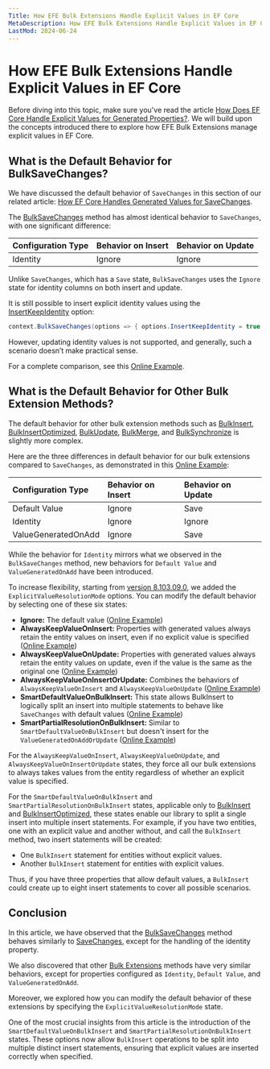 ```yaml
---
Title: How EFE Bulk Extensions Handle Explicit Values in EF Core
MetaDescription: How EFE Bulk Extensions Handle Explicit Values in EF Core
LastMod: 2024-06-24
---
```


# How EFE Bulk Extensions Handle Explicit Values in EF Core

Before diving into this topic, make sure you've read the article [How Does EF Core Handle Explicit Values for Generated Properties?](https://www.learnentityframeworkcore.com/model/generated-value). We will build upon the concepts introduced there to explore how EFE Bulk Extensions manage explicit values in EF Core.

## What is the Default Behavior for BulkSaveChanges?

We have discussed the default behavior of `SaveChanges` in this section of our related article: [How EF Core Handles Generated Values for SaveChanges](https://www.learnentityframeworkcore.com/model/generated-value#the-truth-about-how-ef-core-handles-generated-value-properties).

The [BulkSaveChanges](https://entityframework-extensions.net/bulk-savechanges) method has almost identical behavior to `SaveChanges`, with one significant difference:

| Configuration Type | Behavior on Insert | Behavior on Update |
| :---------- | :---------- | :---------- |
| Identity  | Ignore | Ignore |

Unlike `SaveChanges`, which has a `Save` state, `BulkSaveChanges` uses the `Ignore` state for identity columns on both insert and update.

It is still possible to insert explicit identity values using the [InsertKeepIdentity](https://entityframework-extensions.net/identity) option:

```csharp
context.BulkSaveChanges(options => { options.InsertKeepIdentity = true; });
```

However, updating identity values is not supported, and generally, such a scenario doesn’t make practical sense.

For a complete comparison, see this [Online Example](https://dotnetfiddle.net/P36tk0).

## What is the Default Behavior for Other Bulk Extension Methods?

The default behavior for other bulk extension methods such as [BulkInsert](https://entityframework-extensions.net/bulk-insert), [BulkInsertOptimized](https://entityframework-extensions.net/bulk-insert-optimized), [BulkUpdate](https://entityframework-extensions.net/bulk-update), [BulkMerge](https://entityframework-extensions.net/bulk-merge), and [BulkSynchronize](https://entityframework-extensions.net/bulk-synchronize) is slightly more complex.

Here are the three differences in default behavior for our bulk extensions compared to `SaveChanges`, as demonstrated in this [Online Example](https://dotnetfiddle.net/ZC456P):

| Configuration Type | Behavior on Insert | Behavior on Update |
| :---------- | :---------- | :---------- |
| Default Value | Ignore | Save |
| Identity  | Ignore | Ignore |
| ValueGeneratedOnAdd | Ignore | Save |

While the behavior for `Identity` mirrors what we observed in the `BulkSaveChanges` method, new behaviors for `Default Value` and `ValueGeneratedOnAdd` have been introduced.

To increase flexibility, starting from [version 8.103.09.0](https://github.com/zzzprojects/EntityFramework-Extensions/releases/tag/8.103.0.0), we added the `ExplicitValueResolutionMode` options. You can modify the default behavior by selecting one of these six states:

- **Ignore:** The default value ([Online Example](https://dotnetfiddle.net/upc1SI))
- **AlwaysKeepValueOnInsert:** Properties with generated values always retain the entity values on insert, even if no explicit value is specified ([Online Example](https://dotnetfiddle.net/b7qIDD))
- **AlwaysKeepValueOnUpdate:** Properties with generated values always retain the entity values on update, even if the value is the same as the original one ([Online Example](https://dotnetfiddle.net/uUh2Aj))
- **AlwaysKeepValueOnInsertOrUpdate:** Combines the behaviors of `AlwaysKeepValueOnInsert` and `AlwaysKeepValueOnUpdate` ([Online Example](https://dotnetfiddle.net/hf7ctT))
- **SmartDefaultValueOnBulkInsert:** This state allows BulkInsert to logically split an insert into multiple statements to behave like `SaveChanges` with default values ([Online Example](https://dotnetfiddle.net/wT6XLk))
- **SmartPartialResolutionOnBulkInsert:** Similar to `SmartDefaultValueOnBulkInsert` but doesn't insert for the `ValueGeneratedOnAddOrUpdate` ([Online Example](https://dotnetfiddle.net/mmNmkw))

For the `AlwaysKeepValueOnInsert`, `AlwaysKeepValueOnUpdate`, and `AlwaysKeepValueOnInsertOrUpdate` states, they force all our bulk extensions to always takes values from the entity regardless of whether an explicit value is specified.

For the `SmartDefaultValueOnBulkInsert` and `SmartPartialResolutionOnBulkInsert` states, applicable only to [BulkInsert](https://entityframework-extensions.net/bulk-insert) and [BulkInsertOptimized](https://entityframework-extensions.net/bulk-insert-optimized), these states enable our library to split a single insert into multiple insert statements. For example, if you have two entities, one with an explicit value and another without, and call the `BulkInsert` method, two insert statements will be created:

- One `BulkInsert` statement for entities without explicit values.
- Another `BulkInsert` statement for entities with explicit values.

Thus, if you have three properties that allow default values, a `BulkInsert` could create up to eight insert statements to cover all possible scenarios.

## Conclusion

In this article, we have observed that the [BulkSaveChanges](https://entityframework-extensions.net/bulk-savechanges) method behaves similarly to [SaveChanges](https://www.learnentityframeworkcore.com/model/generated-value#the-truth-about-how-ef-core-handles-generated-value-properties), except for the handling of the identity property.

We also discovered that other [Bulk Extensions](https://entityframework-extensions.net/bulk-extensions) methods have very similar behaviors, except for properties configured as `Identity`, `Default Value`, and `ValueGeneratedOnAdd`.

Moreover, we explored how you can modify the default behavior of these extensions by specifying the `ExplicitValueResolutionMode` state.

One of the most crucial insights from this article is the introduction of the `SmartDefaultValueOnBulkInsert` and `SmartPartialResolutionOnBulkInsert` states. These options now allow `BulkInsert` operations to be split into multiple distinct insert statements, ensuring that explicit values are inserted correctly when specified.